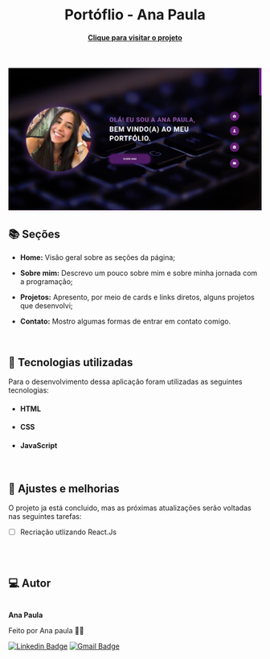 
 <h1 align="center">Portóflio - Ana Paula</h1>
  <h4 align="center"><a href="https://anapaulasanto.github.io/Portfolio//">Clique para visitar o projeto</a></h4>
<br><br>
 
 <div align="center">
  <img alt="banner" title="banner" src="./src/images/banner.png" width= "800px">
</div>

<h2> 📚 Seções </h2>

- **Home:** Visão geral sobre as seções da página;
- **Sobre mim:** Descrevo um pouco sobre mim e sobre minha jornada com a programação;
- **Projetos:** Apresento, por meio de cards e links diretos, alguns projetos que desenvolvi;
- **Contato:** Mostro algumas formas de entrar em contato comigo.

  <br>

<h2>💼 Tecnologias utilizadas</h2>
<p>Para o desenvolvimento dessa aplicação foram utilizadas as seguintes tecnologias:</p>

- <h4>HTML</h4>
- <h4>CSS</h4>
- <h4>JavaScript</h4>

<br>

## 📝 Ajustes e melhorias
O projeto ja está concluido, mas as próximas atualizações serão voltadas nas seguintes tarefas:

- [ ] Recriação utlizando React.Js



<br>
  
<br>
<h2> 💻 Autor</h2>

 <img style="border-radius: 50%;" src="https://avatars.githubusercontent.com/u/149811410?s=400&u=bb09c5d7f36aed097c3d8654b8d445ee587ed4b1&v=4" width="100px;" alt=""/>
 <br />
 <b>Ana Paula</b>


Feito por Ana paula 👋🏽 

[![Linkedin Badge](https://img.shields.io/badge/-Ana-blue?style=flat-square&logo=Linkedin&logoColor=white&link=https://www.linkedin.com/in/ana-paula-araujo-22bb69267?utm_source=share&utm_campaign=share_via&utm_content=profile&utm_medium=ios_app)](https://www.linkedin.com/in/ana-paula-araujo-22bb69267?utm_source=share&utm_campaign=share_via&utm_content=profile&utm_medium=ios_app) 
[![Gmail Badge](https://img.shields.io/badge/-Gmail-c14438?style=flat-square&logo=Gmail&logoColor=white&link=mailto:ana.paraujosanto@gmail.com)](mailto:ana.paraujosanto@gmail.com)
